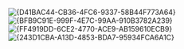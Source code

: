 ![{D41BAC44-CB36-4FC6-9337-58B44F773A64}](https://github.com/user-attachments/assets/10404181-9279-4939-bec2-aec19622fbbf)
![{BFB9C91E-999F-4E7C-99AA-910B3782A239}](https://github.com/user-attachments/assets/29fafbd9-4fd5-4fbf-9ead-44ba3a6d1977)
![{FF4919DD-6CE2-4770-ACE9-AB159610ECB9}](https://github.com/user-attachments/assets/a3d08c6c-7751-41cc-9030-f49e5de40919)
![{243D1CBA-A13D-4853-BDA7-95934FCA6A1C}](https://github.com/user-attachments/assets/a97fe2de-4c3a-4d5f-b763-ef50b8a80826)
